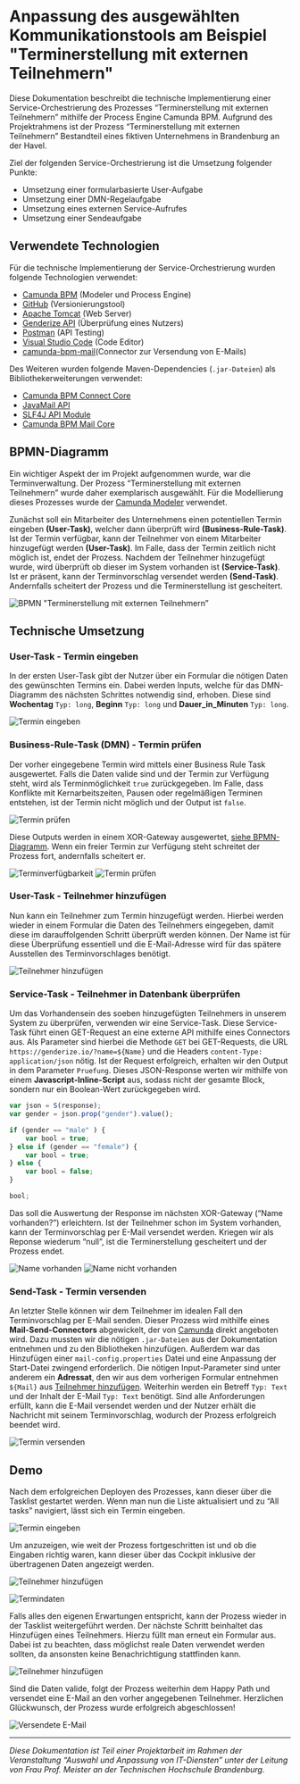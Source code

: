 # Anpassung des ausgewählten Kommunikationstools am Beispiel "Terminerstellung mit externen Teilnehmern"
Diese Dokumentation beschreibt die technische Implementierung einer Service-Orchestrierung des Prozesses “Terminerstellung mit externen Teilnehmern” mithilfe der Process Engine Camunda BPM. Aufgrund des Projektrahmens ist der Prozess “Terminerstellung mit externen Teilnehmern” Bestandteil eines fiktiven Unternehmens in Brandenburg an der Havel.

Ziel der folgenden Service-Orchestrierung ist die Umsetzung folgender Punkte:
- Umsetzung einer formularbasierte User-Aufgabe
- Umsetzung einer DMN-Regelaufgabe
- Umsetzung eines externen Service-Aufrufes
- Umsetzung einer Sendeaufgabe

## Verwendete Technologien
Für die technische Implementierung der Service-Orchestrierung wurden folgende Technologien verwendet:

- [Camunda BPM](https://camunda.com/de/products/) (Modeler und Process Engine)
- [GitHub](https://github.com/) (Versionierungstool)
- [Apache Tomcat](http://tomcat.apache.org/) (Web Server)
- [Genderize API](https://genderize.io/) (Überprüfung eines Nutzers)
- [Postman](https://www.getpostman.com/) (API Testing)
- [Visual Studio Code](https://code.visualstudio.com/) (Code Editor)
- [camunda-bpm-mail](https://github.com/camunda/camunda-bpm-mail)(Connector zur Versendung von E-Mails)

Des Weiteren wurden folgende Maven-Dependencies (`.jar-Dateien`) als Bibliothekerweiterungen verwendet:
- [Camunda BPM Connect Core](https://mvnrepository.com/artifact/org.camunda.connect/camunda-connect-core/1.0.3)
- [JavaMail API](https://mvnrepository.com/artifact/com.sun.mail/javax.mail/1.5.5)
- [SLF4J API Module](https://mvnrepository.com/artifact/org.slf4j/slf4j-api/1.7.21)
- [Camunda BPM Mail Core](https://mvnrepository.com/artifact/org.camunda.bpm.extension/camunda-bpm-mail-core/1.2.0)

## BPMN-Diagramm
Ein wichtiger Aspekt der im Projekt aufgenommen wurde, war die Terminverwaltung. Der Prozess “Terminerstellung mit externen Teilnehmern” wurde daher exemplarisch ausgewählt. Für die Modellierung dieses Prozesses wurde der [Camunda Modeler](https://camunda.com/de/products/modeler/) verwendet.

Zunächst soll ein Mitarbeiter des Unternehmens einen potentiellen Termin eingeben **(User-Task)**, welcher dann überprüft wird **(Business-Rule-Task)**. Ist der Termin verfügbar, kann der Teilnehmer von einem Mitarbeiter hinzugefügt werden **(User-Task)**. Im Falle, dass der Termin zeitlich nicht möglich ist, endet der Prozess. Nachdem der Teilnehmer hinzugefügt wurde, wird überprüft ob dieser im System vorhanden ist **(Service-Task)**. Ist er präsent, kann der Terminvorschlag versendet werden **(Send-Task)**. Andernfalls scheitert der Prozess und die Terminerstellung ist gescheitert.

![BPMN "Terminerstellung mit externen Teilnehmern”](/images/terminerstellung_extern_atomar.svg "BPMN-Diagramm Terminerstellung mit externen Teilnehmern")

## Technische Umsetzung
### User-Task - Termin eingeben
In der ersten User-Task gibt der Nutzer über ein Formular die nötigen Daten des gewünschten Termins ein. Dabei werden Inputs, welche für das DMN-Diagramm des nächsten Schrittes notwendig sind, erhoben. Diese sind **Wochentag** `Typ: long`, **Beginn** `Typ: long` und **Dauer_in_Minuten** `Typ: long`.

![Termin eingeben](/images/enter_date.PNG "Termin eingeben")

### Business-Rule-Task (DMN) - Termin prüfen
Der vorher eingegebene Termin wird mittels einer Business Rule Task ausgewertet. Falls die Daten valide sind und der Termin zur Verfügung steht, wird als Terminmöglichkeit `true` zurückgegeben. Im Falle, dass Konflikte mit Kernarbeitszeiten, Pausen oder regelmäßigen Terminen entstehen, ist der Termin nicht möglich und der Output ist `false`.

![Termin prüfen](/images/dmn_table.PNG "Termin prüfen")

Diese Outputs werden in einem XOR-Gateway ausgewertet, [siehe BPMN-Diagramm](#bpmn-diagramm). Wenn ein freier Termin zur Verfügung steht schreitet der Prozess fort, andernfalls scheitert er.

![Terminverfügbarkeit](/images/sequent_flow_1_positive.PNG "Termin verfügbar") ![Termin prüfen](/images/sequent_flow_1_negative.PNG "Termin nicht verfügbar")

### User-Task - Teilnehmer hinzufügen
Nun kann ein Teilnehmer zum Termin hinzugefügt werden. Hierbei werden wieder in einem Formular die Daten des Teilnehmers eingegeben, damit diese im darauffolgenden Schritt überprüft werden können. Der Name ist für diese Überprüfung essentiell und die E-Mail-Adresse wird für das spätere Ausstellen des Terminvorschlages benötigt.

![Teilnehmer hinzufügen](/images/add_participant.PNG "Teilnehmer hinzufügen")

### Service-Task - Teilnehmer in Datenbank überprüfen
Um das Vorhandensein des soeben hinzugefügten Teilnehmers in unserem System zu überprüfen, verwenden wir eine Service-Task. Diese Service-Task führt einen GET-Request an eine externe API mithilfe eines Connectors aus. Als Parameter sind hierbei die Methode `GET` bei GET-Requests, die URL `https://genderize.io/?name=${Name}` und die Headers `content-Type: application/json` nötig. Ist der Request erfolgreich, erhalten wir den Output in dem Parameter `Pruefung`. Dieses JSON-Response werten wir mithilfe von einem **Javascript-Inline-Script** aus, sodass nicht der gesamte Block, sondern nur ein Boolean-Wert zurückgegeben wird.
```javascript
var json = S(response);
var gender = json.prop("gender").value();

if (gender == "male" ) {
    var bool = true;
} else if (gender == "female") {
    var bool = true;
} else {
    var bool = false;
}

bool;
```
Das soll die Auswertung der Response im nächsten XOR-Gateway (“Name vorhanden?”) erleichtern. Ist der Teilnehmer schon im System vorhanden, kann der Terminvorschlag per E-Mail versendet werden. Kriegen wir als Reponse wiederum “null”, ist die Terminerstellung gescheitert und der Prozess endet.

![Name vorhanden](/images/sequent_flow_2_positive.PNG "Name vorhanden") ![Name nicht vorhanden](/images/sequent_flow_2_negative.PNG "Name nicht vorhanden")

### Send-Task - Termin versenden
An letzter Stelle können wir dem Teilnehmer im idealen Fall den Terminvorschlag per E-Mail senden. Dieser Prozess wird mithilfe eines **Mail-Send-Connectors** abgewickelt, der von [Camunda](https://github.com/camunda/camunda-bpm-mail) direkt angeboten wird. Dazu mussten wir die nötigen `.jar-Dateien` aus der Dokumentation entnehmen und zu den Bibliotheken hinzufügen. Außerdem war das Hinzufügen einer `mail-config.properties` Datei und eine Anpassung der Start-Datei zwingend erforderlich. Die nötigen Input-Parameter sind unter anderem ein **Adressat**, den wir aus dem vorherigen Formular entnehmen `${Mail}` aus [Teilnehmer hinzufügen](#user-task---teilnehmer-hinzufügen). Weiterhin werden ein Betreff `Typ: Text` und der Inhalt der E-Mail `Typ: Text` benötigt. Sind alle Anforderungen erfüllt, kann die E-Mail versendet werden und der Nutzer erhält die Nachricht mit seinem Terminvorschlag, wodurch der Prozess erfolgreich beendet wird.

![Termin versenden](/images/send_appointment.PNG "Termin versenden")

## Demo
Nach dem erfolgreichen Deployen des Prozesses, kann dieser über die Tasklist gestartet werden. Wenn man nun die Liste aktualisiert und zu “All tasks” navigiert, lässt sich ein Termin eingeben.

![Termin eingeben](/images/demo_form_1.PNG "Termin eingeben")

Um anzuzeigen, wie weit der Prozess fortgeschritten ist und ob die Eingaben richtig waren, kann dieser über das Cockpit inklusive der übertragenen Daten angezeigt werden.

![Teilnehmer hinzufügen](/images/demo_diagram_token.PNG "Teilnehmer hinzufügen")

![Termindaten](/images/demo_table.PNG "Termindaten")

Falls alles den eigenen Erwartungen entspricht, kann der Prozess wieder in der Tasklist weitergeführt werden. Der nächste Schritt beinhaltet das Hinzufügen eines Teilnehmers. Hierzu füllt man erneut ein Formular aus. Dabei ist zu beachten, dass möglichst reale Daten verwendet werden sollten, da ansonsten keine Benachrichtigung stattfinden kann.

![Teilnehmer hinzufügen](/images/demo_form_2.PNG "Teilnehmer hinzufügen")

Sind die Daten valide, folgt der Prozess weiterhin dem Happy Path und versendet eine E-Mail an den vorher angegebenen Teilnehmer. Herzlichen Glückwunsch, der Prozess wurde erfolgreich abgeschlossen!

![Versendete E-Mail](/images/demo_email.PNG "Versendete E-Mail")

___

_Diese Dokumentation ist Teil einer Projektarbeit im Rahmen der Veranstaltung “Auswahl und Anpassung von IT-Diensten” unter der Leitung von Frau Prof. Meister an der Technischen Hochschule Brandenburg._
